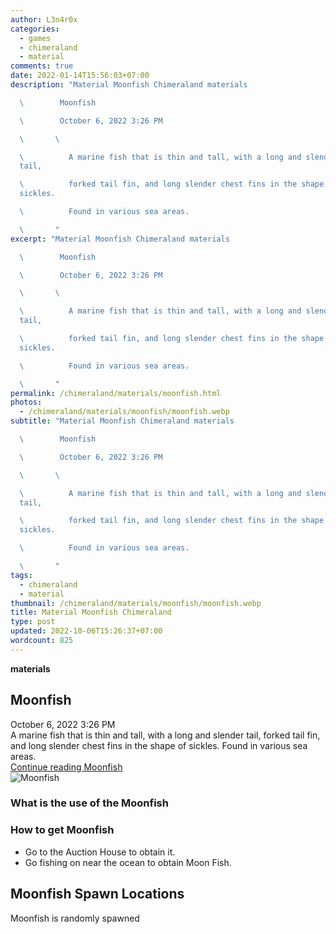 ```yaml
---
author: L3n4r0x
categories:
  - games
  - chimeraland
  - material
comments: true
date: 2022-01-14T15:56:03+07:00
description: "Material Moonfish Chimeraland materials

  \        Moonfish

  \        October 6, 2022 3:26 PM

  \       \ 

  \          A marine fish that is thin and tall, with a long and slender
  tail,

  \          forked tail fin, and long slender chest fins in the shape of
  sickles.

  \          Found in various sea areas.

  \       "
excerpt: "Material Moonfish Chimeraland materials

  \        Moonfish

  \        October 6, 2022 3:26 PM

  \       \ 

  \          A marine fish that is thin and tall, with a long and slender
  tail,

  \          forked tail fin, and long slender chest fins in the shape of
  sickles.

  \          Found in various sea areas.

  \       "
permalink: /chimeraland/materials/moonfish.html
photos:
  - /chimeraland/materials/moonfish/moonfish.webp
subtitle: "Material Moonfish Chimeraland materials

  \        Moonfish

  \        October 6, 2022 3:26 PM

  \       \ 

  \          A marine fish that is thin and tall, with a long and slender
  tail,

  \          forked tail fin, and long slender chest fins in the shape of
  sickles.

  \          Found in various sea areas.

  \       "
tags:
  - chimeraland
  - material
thumbnail: /chimeraland/materials/moonfish/moonfish.webp
title: Material Moonfish Chimeraland
type: post
updated: 2022-10-06T15:26:37+07:00
wordcount: 825
---
```


<link
  rel="stylesheet"
  href="https://rawcdn.githack.com/dimaslanjaka/Web-Manajemen/870a349/css/bootstrap-5-3-0-alpha3-wrapper.css"
/>
<section id="bootstrap-wrapper">
  <div data-bs-theme="dark">
    <div
      class="row g-0 border rounded overflow-hidden flex-md-row mb-4 shadow-sm position-relative bg-dark text-light"
    >
      <div class="col p-4 d-flex flex-column position-static">
        <strong class="d-inline-block mb-2 text-success">materials</strong>
        <h2 class="mb-0">Moonfish</h2>
        <div class="mb-1 text-muted">October 6, 2022 3:26 PM</div>
        <div class="mb-2 border p-1">
          A marine fish that is thin and tall, with a long and slender tail,
          forked tail fin, and long slender chest fins in the shape of sickles.
          Found in various sea areas.
        </div>
        <a
          href="/chimeraland/materials/moonfish.html"
          class="stretched-link d-none text-primary"
          >Continue reading Moonfish</a
        >
      </div>
      <div class="col-auto d-none d-md-block d-lg-block">
        <img
          src="https://www.webmanajemen.com/chimeraland/materials/moonfish/moonfish.webp"
          alt="Moonfish"
        />
      </div>
    </div>
    <div class="row">
      <div class="col-lg-6 col-12 mb-2">
        <div class="card">
          <div class="card-body">
            <h3 class="card-title">What is the use of the Moonfish</h3>
            <div class="card-text"><ul></ul></div>
          </div>
        </div>
      </div>
      <div class="col-lg-6 col-12 mb-2">
        <div class="card">
          <div class="card-body">
            <h3 class="card-title">How to get Moonfish</h3>
            <div class="card-text">
              <ul>
                <li>Go to the Auction House to obtain it.</li>
                <li>Go fishing on near the ocean to obtain Moon Fish.</li>
              </ul>
            </div>
          </div>
        </div>
      </div>
      <div class="col-12 mb-2">
        <h2>Moonfish Spawn Locations</h2>
        <p>Moonfish is randomly spawned</p>
      </div>
    </div>
  </div>
</section>